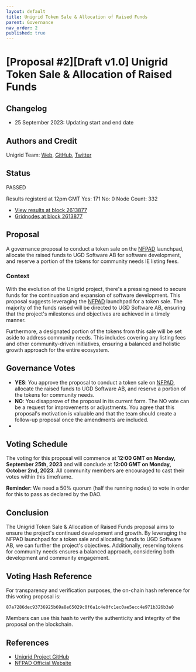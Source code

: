 ```yaml
---
layout: default
title: Unigrid Token Sale & Allocation of Raised Funds
parent: Governance
nav_order: 2
published: true
---
```


# [Proposal #2][Draft v1.0] Unigrid Token Sale & Allocation of Raised Funds

## Changelog

- 25 September 2023: Updating start and end date

## Authors and Credit 

Unigrid Team: [Web](https://www.unigrid.org/), [GitHub](https://github.com/unigrid-project/), [Twitter](https://twitter.com/unigridproject)

## Status 

PASSED

Results registerd at 12pm GMT 
Yes: 171 
No: 0
Node Count: 332
- [View results at block 2613877](./2023_PROP_2_LAUNCHPAD/launchpadvotes.json)
- [Gridnodes at block 2613877](./2023_PROP_2_LAUNCHPAD/nfpad_nodecount.json)

## Proposal

A governance proposal to conduct a token sale on the [NFPAD](https://nfpad.io/) launchpad, allocate the raised funds to UGD Software AB for software development, and reserve a portion of the tokens for community needs IE listing fees.

### Context

With the evolution of the Unigrid project, there's a pressing need to secure funds for the continuation and expansion of software development. This proposal suggests leveraging the [NFPAD](https://nfpad.io/) launchpad for a token sale. The majority of the funds raised will be directed to UGD Software AB, ensuring that the project's milestones and objectives are achieved in a timely manner. 

Furthermore, a designated portion of the tokens from this sale will be set aside to address community needs. This includes covering any listing fees and other community-driven initiatives, ensuring a balanced and holistic growth approach for the entire ecosystem.

## Governance Votes

- **YES**: You approve the proposal to conduct a token sale on [NFPAD](https://nfpad.io/), allocate the raised funds to UGD Software AB, and reserve a portion of the tokens for community needs.
- **NO**: You disapprove of the proposal in its current form. The NO vote can be a request for improvements or adjustments. You agree that this proposal's motivation is valuable and that the team should create a follow-up proposal once the amendments are included.
- 
## Voting Schedule

The voting for this proposal will commence at **12:00 GMT on Monday, September 25th, 2023** and will conclude at **12:00 GMT on Monday, October 2nd, 2023**. All community members are encouraged to cast their votes within this timeframe.

**Reminder**: We need a 50% quorum (half the running nodes) to vote in order for this to pass as declared by the DAO.

## Conclusion

The Unigrid Token Sale & Allocation of Raised Funds proposal aims to ensure the project's continued development and growth. By leveraging the NFPAD launchpad for a token sale and allocating funds to UGD Software AB, we can further the project's objectives. Additionally, reserving tokens for community needs ensures a balanced approach, considering both development and community engagement.

## Voting Hash Reference

For transparency and verification purposes, the on-chain hash reference for this voting proposal is:

`87a7286dec93736925b69a8e65029c0f6a1c4e0fc1ec0ae5ecc4e971b326b3a0`

Members can use this hash to verify the authenticity and integrity of the proposal on the blockchain.

## References

- [Unigrid Project GitHub](https://github.com/unigrid-project/)
- [NFPAD Official Website](https://nfpad.io/)
